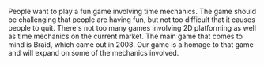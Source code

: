 People want to play a fun game involving time mechanics. The game should be challenging that people are having fun, but not too difficult that it causes people to quit. There's not too many games involving 2D platforming as well as time mechanics on the current market. The main game that comes to mind is Braid, which came out in 2008. Our game is a homage to that game and will expand on some of the mechanics involved.
